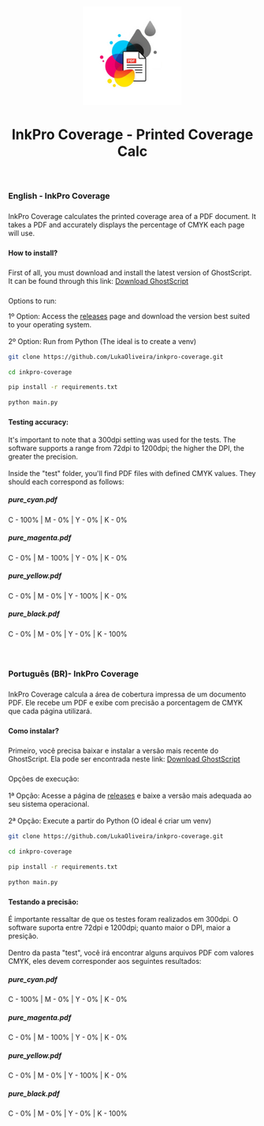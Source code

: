 <div align="center">
  <img height="200" src="https://raw.githubusercontent.com/LukaOliveira/inkpro-coverage/refs/heads/main/coverage.png"  />
  <h1 align="center">InkPro Coverage - Printed Coverage Calc</h1>
</div>

###

<br clear="both">

<h3 align="left">English - InkPro Coverage</h3>

###

<p align="left">InkPro Coverage calculates the printed coverage area of a PDF document. It takes a PDF and accurately displays the percentage of CMYK each page will use.</p>

###

<h4 align="left">How to install?</h4>

###

First of all, you must download and install the latest version of GhostScript. It can be found through this link: [Download GhostScript](https://github.com/ArtifexSoftware/ghostpdl-downloads/releases)

###

<p align="left">Options to run:</p>

1º Option: Access the [releases](https://github.com/LukaOliveira/inkpro-coverage/releases) page and download the version best suited to your operating system.<br><br>2º Option: Run from Python (The ideal is to create a venv)

```bash
git clone https://github.com/LukaOliveira/inkpro-coverage.git
```
```bash
cd inkpro-coverage
```
```bash
pip install -r requirements.txt
```
```bash
python main.py

```

###

<h4 align="left">Testing accuracy:</h4>
It's important to note that a 300dpi setting was used for the tests. The software supports a range from 72dpi to 1200dpi; the higher the DPI, the greater the precision.
<br><br>
Inside the "test" folder, you'll find PDF files with defined CMYK values. They should each correspond as follows:
<br>

<h5>pure_cyan.pdf</h5>
C - 100% | M - 0% | Y - 0% | K - 0%
<h5>pure_magenta.pdf</h5>
C - 0% | M - 100% | Y - 0% | K - 0%
<h5>pure_yellow.pdf</h5>
C - 0% | M - 0% | Y - 100% | K - 0%
<h5>pure_black.pdf</h5>
C - 0% | M - 0% | Y - 0% | K - 100%

###

<br clear="both">

<h3 align="left">Português (BR)- InkPro Coverage</h3>

###

<p align="left">InkPro Coverage calcula a área de cobertura impressa de um documento PDF. Ele recebe um PDF e exibe com precisão a porcentagem de CMYK que cada página utilizará.</p>

###

<h4 align="left">Como instalar?</h4>

###
Primeiro, você precisa baixar e instalar a versão mais recente do GhostScript. Ela pode ser encontrada neste link: [Download GhostScript](https://github.com/ArtifexSoftware/ghostpdl-downloads/releases)

###

Opções de execução:<br><br>1ª Opção: Acesse a página de [releases](https://github.com/LukaOliveira/inkpro-coverage/releases) e baixe a versão mais adequada ao seu sistema operacional.<br><br>2ª Opção: Execute a partir do Python (O ideal é criar um venv)

```bash
git clone https://github.com/LukaOliveira/inkpro-coverage.git
```
```bash
cd inkpro-coverage
```
```bash
pip install -r requirements.txt
```
```bash
python main.py
```
###

<h4 align="left">Testando a precisão:</h4>
É importante ressaltar de que os testes foram realizados em 300dpi. O software suporta entre 72dpi e 1200dpi; quanto maior o DPI, maior a presição.
<br><br>
Dentro da pasta "test", você irá encontrar alguns arquivos PDF com valores CMYK, eles devem corresponder aos seguintes resultados:
<br>

<h5>pure_cyan.pdf</h5>
C - 100% | M - 0% | Y - 0% | K - 0%
<h5>pure_magenta.pdf</h5>
C - 0% | M - 100% | Y - 0% | K - 0%
<h5>pure_yellow.pdf</h5>
C - 0% | M - 0% | Y - 100% | K - 0%
<h5>pure_black.pdf</h5>
C - 0% | M - 0% | Y - 0% | K - 100%